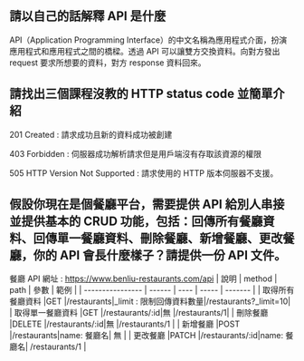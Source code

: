 ## 請以自己的話解釋 API 是什麼

API（Application Programming Interface）的中文名稱為應用程式介面，扮演應用程式和應用程式之間的橋樑。透過 API 可以讓雙方交換資料。向對方發出 request 要求所想要的資料，對方 response 資料回來。

## 請找出三個課程沒教的 HTTP status code 並簡單介紹
201 Created : 請求成功且新的資料成功被創建

403 Forbidden : 伺服器成功解析請求但是用戶端沒有存取該資源的權限

505 HTTP Version Not Supported : 請求使用的 HTTP 版本伺服器不支援。

## 假設你現在是個餐廳平台，需要提供 API 給別人串接並提供基本的 CRUD 功能，包括：回傳所有餐廳資料、回傳單一餐廳資料、刪除餐廳、新增餐廳、更改餐廳，你的 API 會長什麼樣子？請提供一份 API 文件。

餐廳 API 網址 : https://www.benliu-restaurants.com/api
| 說明      | method | path | 參數 | 範例 |
| ---------------- | ------ | ---- | ----- | ------- |
| 取得所有餐廳資料    |GET    |/restaurants|_limit : 限制回傳資料數量|/restaurants?_limit=10|
| 取得單一餐廳資料    |GET    |/restaurants/:id|無           |/restaurants/1|
| 刪除餐廳          |DELETE  |/restaurants/:id|無          |/restaurants/1 |
| 新增餐廳          |POST    |/restaurants|name: 餐廳名| 無        |
| 更改餐廳          |PATCH   |/restaurants/:id|name: 餐廳名| /restaurants/1  |
